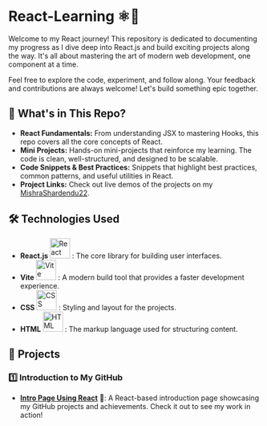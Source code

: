 # React-Learning ⚛️🚀

Welcome to my React journey! This repository is dedicated to documenting my progress as I dive deep into React.js and build exciting projects along the way. It's all about mastering the art of modern web development, one component at a time. 

Feel free to explore the code, experiment, and follow along. Your feedback and contributions are always welcome! Let's build something epic together.

## 🚩 What's in This Repo?
- **React Fundamentals:** From understanding JSX to mastering Hooks, this repo covers all the core concepts of React.
- **Mini Projects:** Hands-on mini-projects that reinforce my learning. The code is clean, well-structured, and designed to be scalable.
- **Code Snippets & Best Practices:** Snippets that highlight best practices, common patterns, and useful utilities in React.
- **Project Links:** Check out live demos of the projects on my [MishraShardendu22](https://github.com/MishraShardendu22).

## 🛠️ Technologies Used
- **React.js**  <img src="https://upload.wikimedia.org/wikipedia/commons/a/a7/React-icon.svg" alt="React Logo" width="40" height="40">  :  The core library for building user interfaces.
- **Vite**  <img src="https://vitejs.dev/logo.svg" alt="Vite Logo" width="40" height="40">  :  A modern build tool that provides a faster development experience.
- **CSS**  <img src="https://upload.wikimedia.org/wikipedia/commons/6/62/CSS3_logo.svg" alt="CSS Logo" width="40" height="40">  :  Styling and layout for the projects.
- **HTML**  <img src="https://upload.wikimedia.org/wikipedia/commons/6/61/HTML5_logo_and_wordmark.svg" alt="HTML Logo" width="40" height="40">  :  The markup language used for structuring content.

## 📝 Projects
### 1️⃣ Introduction to My GitHub
- **[Intro Page Using React](https://intro-react-shardendu-mishra.netlify.app/)** 🚀: A React-based introduction page showcasing my GitHub projects and achievements. Check it out to see my work in action!
